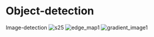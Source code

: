 # Object-detection
Image-detection 
![s25](https://github.com/user-attachments/assets/30ecf8d6-de3d-4e2d-80ba-7c5acb484766)
![edge_map1](https://github.com/user-attachments/assets/4dd0f0e3-348f-49be-ba63-db32e21887bf)
![gradient_image1](https://github.com/user-attachments/assets/efb0fa4f-cc7b-4289-b134-22e9eb97fcf4)
